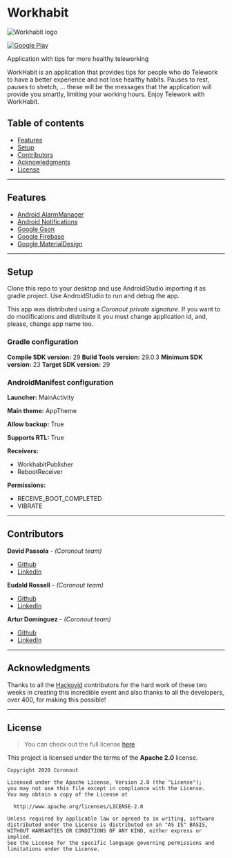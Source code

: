 # Workhabit

![Workhabit logo](https://github.com/udAL/WorkHabit-Android/blob/master/app/src/main/res/mipmap-xxxhdpi/ic_launcher.png)

[![Google Play](https://www.mobicastle.com/wp-content/uploads/2018/10/google-play-badge-2.png.pagespeed.ce.JoKQUVQM5Y.png)](https://play.google.com/store/apps/details?id=cat.coronout.workhabit)

Application with tips for more healthy teleworking

WorkHabit is an application that provides tips for people who do Telework to have a better experience and not lose healthy habits. Pauses to rest, pauses to stretch, ... these will be the messages that the application will provide you smartly, limiting your working hours. Enjoy Telework with WorkHabit.

## Table of contents
* [Features](#features)
* [Setup](#setup)
* [Contributors](#contributors)
* [Acknowledgments](#acknowledgments)
* [License](#license)

---

## Features
- [Android AlarmManager](https://developer.android.com/reference/android/app/AlarmManager)
- [Android Notifications](https://developer.android.com/guide/topics/ui/notifiers/notifications)
- [Google Gson](https://github.com/google/gson)
- [Google Firebase](https://github.com/firebase/firebase-android-sdk)
- [Google MaterialDesign](https://github.com/material-components/material-components-android/)

---

## Setup
Clone this repo to your desktop and use AndroidStudio importing it as gradle project. Use AndroidStudio
to run and debug the app.

This app was distributed using a *Coronout private signature*. If you want to do modifications and 
distribute it you must change application id, and, please, change app name too.

### Gradle configuration
**Compile SDK version:** 29
**Build Tools version:** 29.0.3
**Minimum SDK version:** 23
**Target SDK version:** 29

### AndroidManifest configuration

**Launcher:** MainActivity

**Main theme:** AppTheme

**Allow backup:** True

**Supports RTL:** True

**Receivers:**
- WorkhabitPublisher
- RebootReceiver

**Permissions:**
- RECEIVE_BOOT_COMPLETED
- VIBRATE

---

## Contributors

**David Passola** - *(Coronout team)*
- [Github](https://github.com/dpassola)
- [LinkedIn](https://es.linkedin.com/in/davidpassola)

**Eudald Rossell** - *(Coronout team)*
- [Github](https://github.com/udAL)
- [LinkedIn](https://es.linkedin.com/in/eudaldrossell)

**Artur Domínguez** - *(Coronout team)*
- [Github](https://github.com/domy95)
- [LinkedIn](https://es.linkedin.com/in/artur-dominguez-554846b9)

---

## Acknowledgments

Thanks to all the [Hackovid](https://hackovid.cat/) contributors for the hard work of these two weeks in creating this incredible event and also thanks to all the developers, over 400, for making this possible!

---

## License
> You can check out the full license [here](https://github.com/udAL/WorkHabit-Android/blob/master/LICENSE.md)

This project is licensed under the terms of the **Apache 2.0** license.

    Copyright 2020 Coronout
    
    Licensed under the Apache License, Version 2.0 (the "License");
    you may not use this file except in compliance with the License.
    You may obtain a copy of the License at
    
      http://www.apache.org/licenses/LICENSE-2.0
    
    Unless required by applicable law or agreed to in writing, software
    distributed under the License is distributed on an "AS IS" BASIS,
    WITHOUT WARRANTIES OR CONDITIONS OF ANY KIND, either express or implied.
    See the License for the specific language governing permissions and
    limitations under the License.
